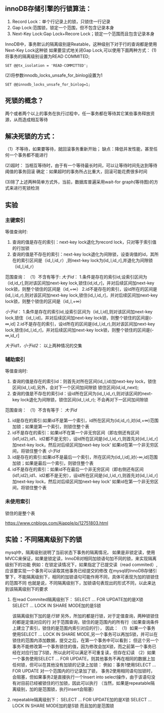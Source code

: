 ## innoDB存储引擎的行锁算法：
1. Record Lock：单个行记录上的锁，只锁住一行记录
2. Gap Lock:范围锁，锁定一个范围，但不包含记录本身
3. Next-Key Lock:Gap Lock+Recore Lock；锁定一个范围而且包含记录本身

InnoDB中，事务默认的隔离级别是Reatable，这种级别下对于行的查询都是使用Next-Key Lock这种锁
如果要显式地关闭Gap Lock,可以使用下面两种方式：
(1)将事务的隔离级别设置为READ COMMITED;
```mysql
SET @@tx_isolation = 'READ-COMMITTED';
```
(2)将参数innodb_locks_unsafe_for_binlog设置为1
```mysql
SET @@innodb_locks_unsafe_for_binlog=1;
```


## 死锁的概念？
两个或者两个以上的事务在执行过程中，任一事务都在等待其它某些事务释放资源，从而造成相互等待

## 解决死锁的方式：
（1）不等待，如果要等待，就回滚事务重新开始；
缺点：降低并发性能，甚至任何一个事务都不能进行

(2)超时：
当相互等待时，由于有一个等待最长时间，可以让等待时间先达到等待阈值的事务回滚
确定：如果超时的事务所占比重大，回滚可能花费很多时间

(3)除了上述两种简单方式外，当前，数据库普遍采用wait-for graph(等待图)的方式来进行死锁检测





## 实验
### 主键索引
等值查询时:
1. 查询的值是存在的索引：next-key lock退化为record lock，只对等于索引值的行加锁
2. 查询的值是不存在的索引：next-key lock退化为间隙锁，设查询值的id，其所在的索引区间是（id_l,id_r）,则next-key lock为(id_l,id_r],并退化为间隙锁（id_l,id_r）

范围查询：
（1）不含有等于:
*大于id*：
1.条件是存在的索引id,设索引区间为（id,id_r],则对该区间加next-key lock,锁住(id,id_r]，并对后续区间加next-key lock锁，则整个锁住的区间是（id,+∞）
2.id不是存在的索引，设id所在的区间是(id_l,id_r),则对该区间加next-key lock,锁住(id_l,id_r]，并对后续区间加next-key lock锁，则整个锁住的区间是（id_l,+∞）

*小于id*：
1.条件是存在的索引id,设索引区间为（id_l,id],则对该区间加next-key lock,锁住（id_l,id]，并对后续区间加next-key lock锁，则整个锁住的区间是(-∞,id]
2.id不是存在的索引，设id所在的区间是(id_l,id_r),则对该区间加next-key lock,锁住(id_l,id_r]，并对后续区间加next-key lock锁，则整个锁住的区间是(-∞,id_r]

*大于id1，小于id2*：
以上两种情况的交集

### 辅助索引
等值查询时:
1. 查询的值是存在的索引id：则首先对所在区间(id_l,id)加next-key lock，锁住区间(id_l,id],另外，会对下一个区间加间隙锁
   锁住区间(id,id_next);
2. 查询的值是不存在的索引id：设id所在区间为(id_l,id_r),则对该区间的next-key lock退化为间隙锁，锁住区间(id_l,id_r);
不会再对下一区间加间隙锁

范围查询：
（1）不含有等于：
*大于id*
1. id是存在的索引:如果id不是第一个索引，id所在区间为(id,id_r),对(id,+∞)范围加锁；如果是第一个索引，则锁住整个表
2. id不是存在的索引：如果id不在第一个非无穷区间（即左侧还有区间(id1,id2),id1、id2都不是无穷），设id所在区间是(id_l,id_r),则首先对(id_l,id_r]加next-key lock，然后对后续区间加next-key lock'
   如果id在第一个非无穷区间，将锁住整个表
*小于id*
1. id是存在的索引:如果id不是最后一个索引，所在区间为(id_l,id],对(-∞,id]范围加锁；如果是最后一个索引，则锁住整个表
2. id不是存在的索引：如果id不在最后一个非无穷区间（即右侧还有区间(id1,id2),id1、id2都不是无穷），设id所在区间是(id_l,id_r),则首先对(id_l,id_r]加next-key lock，然后对后续区间加next-key lock'
   如果id在第一个非无穷区间，将锁住整个表



### 未使用索引
锁住的是整个表




<https://www.cnblogs.com/Aiapple/p/12751803.html>



## 实验：不同隔离级别下的锁
mysql中，隔离级别说明了当前状态下事务的隔离情况，
如果是非锁定读，使用MVCC来保证，如果是锁定读，InnoDB对相同加锁语句加不同的锁，来实现隔离级别下的功能
例如：在锁定读情况下，如果指定了已提交读（read commited）,应该要实现一个事务可以读取其他事务已经提交的修改
在mysql的InnoDB存储引擎下，不能隔离级别下，相同的加锁语句可能作用不同，具体可表现为加的锁锁住的范围不同
也就是说，不同隔离级别下，加锁语句表现出的形式不同，以此来达到该隔离级别下的要求
1. 在read Commited隔离级别下：
   SELECT ... FOR UPDATE加的是X锁
   SELECT ... LOCK IN SHARE MODE加的是S锁

   该隔离级别下加的是*行锁*
   另外，所加的都是行锁，对于定值查询，两种锁锁住的都是定值对应的行
   对于范围查询，锁住的是范围内的所有行（如果查询条件上建立了索引，锁住的是范围内索引对应的行），
   因此：
   （1）如果一个事务使用SELECT ... LOCK IN SHARE MODE,另一个事务可以再加S锁，并可以在锁住的范围内添加数据，提交之后，在第一个事务中可以看到；
   但这个另一个事务不能修改第一个事务锁住的值，因为修改会加X锁，而之前第一个事务已经在对应行加了S锁，所以此时可以满足不可重复读，但存在幻读
   （2）如果一个事务使用SELECT ... FOR UPDATE，则其他事务不再在相同的数据上加任何锁，但可以在其他没有加锁的记录上加锁：
   例如：事务1使用SELECT ... FOR UPDATE 对一个范围内的行记录加了锁，
   事务2使用相同语句加锁时，会阻塞，但如果事务2是直接执行一个Insert into select操作，由于该语句没有对目前已经被锁住的行加锁，因此可以执行
   （当然，如果是repeatable隔离级别，加的是范围锁，执行insert会阻塞）




2. repeatable隔离级别下：
   SELECT ... FOR UPDATE加的是X锁
   SELECT ... LOCK IN SHARE MODE加的是S锁
   而且加的是范围锁


